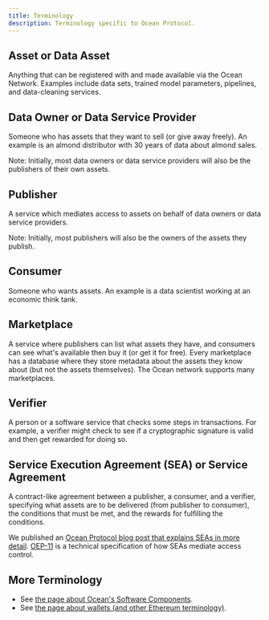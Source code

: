 ```yaml
---
title: Terminology
description: Terminology specific to Ocean Protocol.
---
```


## Asset or Data Asset

Anything that can be registered with and made available via the Ocean Network. Examples include data sets, trained model parameters, pipelines, and data-cleaning services.

## Data Owner or Data Service Provider

Someone who has assets that they want to sell (or give away freely). An example is an almond distributor with 30 years of data about almond sales.

Note: Initially, most data owners or data service providers will also be the publishers of their own assets.

## Publisher

A service which mediates access to assets on behalf of data owners or data service providers.

Note: Initially, most publishers will also be the owners of the assets they publish.

## Consumer

Someone who wants assets. An example is a data scientist working at an economic think tank.

## Marketplace

A service where publishers can list what assets they have, and consumers can see what's available then buy it (or get it for free). Every marketplace has a database where they store metadata about the assets they know about (but not the assets themselves). The Ocean network supports many marketplaces.

## Verifier

A person or a software service that checks some steps in transactions. For example, a verifier might check to see if a cryptographic signature is valid and then get rewarded for doing so.

## Service Execution Agreement (SEA) or Service Agreement

A contract-like agreement between a publisher, a consumer, and a verifier, specifying what assets are to be delivered (from publisher to consumer), the conditions that must be met, and the rewards for fulfilling the conditions.

We published an [Ocean Protocol blog post that explains SEAs in more detail](https://blog.oceanprotocol.com/exploring-the-sea-service-execution-agreements-65f7523d85e2). [OEP-11](https://github.com/oceanprotocol/OEPs/tree/master/11) is a technical specification of how SEAs mediate access control.

## More Terminology

- See [the page about Ocean's Software Components](/concepts/components/).
- See [the page about wallets (and other Ethereum terminology)](/concepts/wallets/).
